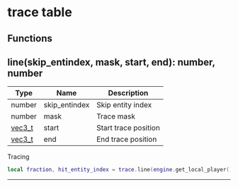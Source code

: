 # trace table

## Functions

## **line(skip_entindex, mask, start, end)**: number, number
Type | Name | Description
------------ | ------------- | ------------
number | skip_entindex | Skip entity index
number | mask | Trace mask
[vec3_t](../../types/vec3_t) | start | Start trace position
[vec3_t](../../types/vec3_t) | end | End trace position

Tracing
```lua
local fraction, hit_entity_index = trace.line(engine.get_local_player(), mask, start, end)
```
---

